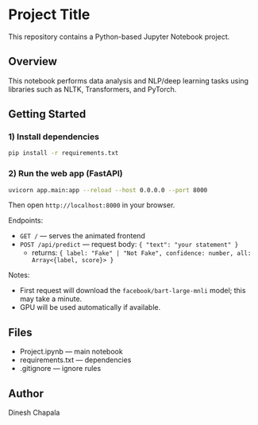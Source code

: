 # Project Title

This repository contains a Python-based Jupyter Notebook project.

## Overview
This notebook performs data analysis and NLP/deep learning tasks using libraries such as NLTK, Transformers, and PyTorch.

## Getting Started

### 1) Install dependencies
```bash
pip install -r requirements.txt
```

### 2) Run the web app (FastAPI)
```bash
uvicorn app.main:app --reload --host 0.0.0.0 --port 8000
```

Then open `http://localhost:8000` in your browser.

Endpoints:
- `GET /` — serves the animated frontend
- `POST /api/predict` — request body: `{ "text": "your statement" }`
  - returns: `{ label: "Fake" | "Not Fake", confidence: number, all: Array<{label, score}> }`

Notes:
- First request will download the `facebook/bart-large-mnli` model; this may take a minute.
- GPU will be used automatically if available.

## Files
- Project.ipynb — main notebook
- requirements.txt — dependencies
- .gitignore — ignore rules

## Author
Dinesh Chapala
